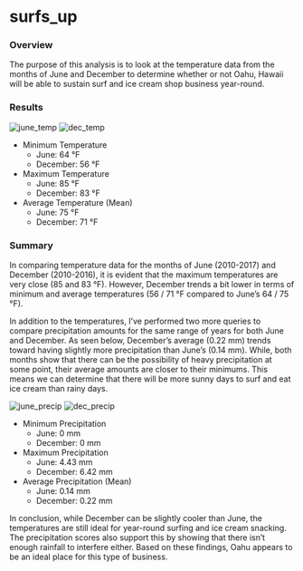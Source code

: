 # surfs_up

### Overview

The purpose of this analysis is to look at the temperature data from the months of June and December to determine whether or not Oahu, Hawaii will be able to sustain surf and ice cream shop business year-round.

### Results

![june_temp](https://user-images.githubusercontent.com/105808695/183493064-91a05bb1-ed03-4fce-a0d1-6cd508bd0041.png)    ![dec_temp](https://user-images.githubusercontent.com/105808695/183493091-014a6864-0952-4d7e-8918-9d1c1ef62523.png)

-	Minimum Temperature
    - June: 64 °F
    - December: 56 °F
-	Maximum Temperature
    - June: 85 °F
    - December: 83 °F
-	Average Temperature (Mean)
    - June: 75 °F
    - December: 71 °F

### Summary

In comparing temperature data for the months of June (2010-2017) and December (2010-2016), it is evident that the maximum temperatures are very close (85 and 83 °F). However, December trends a bit lower in terms of minimum and average temperatures (56 / 71 °F compared to June’s 64 / 75 °F).

In addition to the temperatures, I’ve performed two more queries to compare precipitation amounts for the same range of years for both June and December. As seen below, December’s average (0.22 mm) trends toward having slightly more precipitation than June’s (0.14 mm). While, both months show that there can be the possibility of heavy precipitation at some point, their average amounts are closer to their minimums. This means we can determine that there will be more sunny days to surf and eat ice cream than rainy days.

![june_precip](https://user-images.githubusercontent.com/105808695/183493131-2926e302-50dc-4803-af4d-0cfb9702c784.png)    ![dec_precip](https://user-images.githubusercontent.com/105808695/183493147-581ca05a-96ac-41a9-97d9-f3181f2534be.png)

-	Minimum Precipitation
    - June: 0 mm
    - December: 0 mm
-	Maximum Precipitation
    - June: 4.43 mm
    - December: 6.42 mm
-	Average Precipitation (Mean)
    - June: 0.14 mm
    - December: 0.22 mm

In conclusion, while December can be slightly cooler than June, the temperatures are still ideal for year-round surfing and ice cream snacking. The precipitation scores also support this by showing that there isn’t enough rainfall to interfere either. Based on these findings, Oahu appears to be an ideal place for this type of business.
